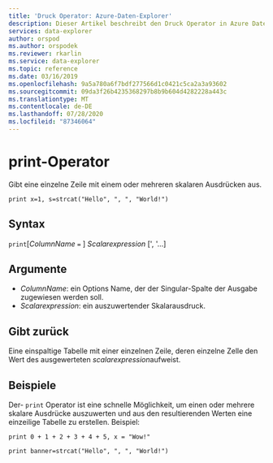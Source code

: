 ```yaml
---
title: 'Druck Operator: Azure-Daten-Explorer'
description: Dieser Artikel beschreibt den Druck Operator in Azure Daten-Explorer.
services: data-explorer
author: orspod
ms.author: orspodek
ms.reviewer: rkarlin
ms.service: data-explorer
ms.topic: reference
ms.date: 03/16/2019
ms.openlocfilehash: 9a5a780a6f7bdf277566d1c0421c5ca2a3a93602
ms.sourcegitcommit: 09da3f26b4235368297b8b9b604d4282228a443c
ms.translationtype: MT
ms.contentlocale: de-DE
ms.lasthandoff: 07/28/2020
ms.locfileid: "87346064"
---
```

# <a name="print-operator"></a>print-Operator

Gibt eine einzelne Zeile mit einem oder mehreren skalaren Ausdrücken aus.

<!-- csl: https://help.kusto.windows.net:443/Samples -->
```kusto
print x=1, s=strcat("Hello", ", ", "World!")
```

## <a name="syntax"></a>Syntax

`print`[*ColumnName* `=` ] *Scalarexpression* [', '...]

## <a name="arguments"></a>Argumente

* *ColumnName*: ein Options Name, der der Singular-Spalte der Ausgabe zugewiesen werden soll.
* *Scalarexpression*: ein auszuwertender Skalarausdruck.

## <a name="returns"></a>Gibt zurück

Eine einspaltige Tabelle mit einer einzelnen Zeile, deren einzelne Zelle den Wert des ausgewerteten *scalarexpression*aufweist.

## <a name="examples"></a>Beispiele

Der- `print` Operator ist eine schnelle Möglichkeit, um einen oder mehrere skalare Ausdrücke auszuwerten und aus den resultierenden Werten eine einzeilige Tabelle zu erstellen.
Beispiel:

<!-- csl: https://help.kusto.windows.net:443/Samples -->
```kusto
print 0 + 1 + 2 + 3 + 4 + 5, x = "Wow!"
```
<!-- csl: https://help.kusto.windows.net:443/Samples -->
```kusto
print banner=strcat("Hello", ", ", "World!")
```
